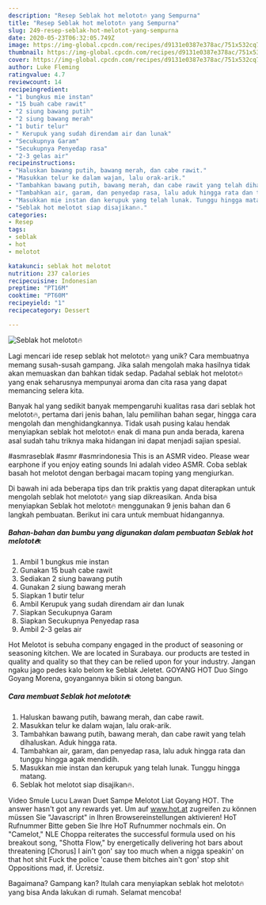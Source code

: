 ```yaml
---
description: "Resep Seblak hot melotot🔥 yang Sempurna"
title: "Resep Seblak hot melotot🔥 yang Sempurna"
slug: 249-resep-seblak-hot-melotot-yang-sempurna
date: 2020-05-23T06:32:05.749Z
image: https://img-global.cpcdn.com/recipes/d9131e0387e378ac/751x532cq70/seblak-hot-melotot🔥-foto-resep-utama.jpg
thumbnail: https://img-global.cpcdn.com/recipes/d9131e0387e378ac/751x532cq70/seblak-hot-melotot🔥-foto-resep-utama.jpg
cover: https://img-global.cpcdn.com/recipes/d9131e0387e378ac/751x532cq70/seblak-hot-melotot🔥-foto-resep-utama.jpg
author: Luke Fleming
ratingvalue: 4.7
reviewcount: 14
recipeingredient:
- "1 bungkus mie instan"
- "15 buah cabe rawit"
- "2 siung bawang putih"
- "2 siung bawang merah"
- "1 butir telur"
- " Kerupuk yang sudah direndam air dan lunak"
- "Secukupnya Garam"
- "Secukupnya Penyedap rasa"
- "2-3 gelas air"
recipeinstructions:
- "Haluskan bawang putih, bawang merah, dan cabe rawit."
- "Masukkan telur ke dalam wajan, lalu orak-arik."
- "Tambahkan bawang putih, bawang merah, dan cabe rawit yang telah dihaluskan. Aduk hingga rata."
- "Tambahkan air, garam, dan penyedap rasa, lalu aduk hingga rata dan tunggu hingga agak mendidih."
- "Masukkan mie instan dan kerupuk yang telah lunak. Tunggu hingga matang."
- "Seblak hot melotot siap disajikan🔥."
categories:
- Resep
tags:
- seblak
- hot
- melotot

katakunci: seblak hot melotot 
nutrition: 237 calories
recipecuisine: Indonesian
preptime: "PT16M"
cooktime: "PT60M"
recipeyield: "1"
recipecategory: Dessert

---
```



![Seblak hot melotot🔥](https://img-global.cpcdn.com/recipes/d9131e0387e378ac/751x532cq70/seblak-hot-melotot🔥-foto-resep-utama.jpg)

Lagi mencari ide resep seblak hot melotot🔥 yang unik? Cara membuatnya memang susah-susah gampang. Jika salah mengolah maka hasilnya tidak akan memuaskan dan bahkan tidak sedap. Padahal seblak hot melotot🔥 yang enak seharusnya mempunyai aroma dan cita rasa yang dapat memancing selera kita.

Banyak hal yang sedikit banyak mempengaruhi kualitas rasa dari seblak hot melotot🔥, pertama dari jenis bahan, lalu pemilihan bahan segar, hingga cara mengolah dan menghidangkannya. Tidak usah pusing kalau hendak menyiapkan seblak hot melotot🔥 enak di mana pun anda berada, karena asal sudah tahu triknya maka hidangan ini dapat menjadi sajian spesial.

#asmraseblak #asmr #asmrindonesia This is an ASMR video. Please wear earphone if you enjoy eating sounds Ini adalah video ASMR. Coba seblak basah hot melotot dengan berbagai macam toping yang mengiurkan.


Di bawah ini ada beberapa tips dan trik praktis yang dapat diterapkan untuk mengolah seblak hot melotot🔥 yang siap dikreasikan. Anda bisa menyiapkan Seblak hot melotot🔥 menggunakan 9 jenis bahan dan 6 langkah pembuatan. Berikut ini cara untuk membuat hidangannya.

<!--inarticleads1-->

##### Bahan-bahan dan bumbu yang digunakan dalam pembuatan Seblak hot melotot🔥:

1. Ambil 1 bungkus mie instan
1. Gunakan 15 buah cabe rawit
1. Sediakan 2 siung bawang putih
1. Gunakan 2 siung bawang merah
1. Siapkan 1 butir telur
1. Ambil  Kerupuk yang sudah direndam air dan lunak
1. Siapkan Secukupnya Garam
1. Siapkan Secukupnya Penyedap rasa
1. Ambil 2-3 gelas air


Hot Melotot is sebuha company engaged in the product of seasoning or seasoning kitchen. We are located in Surabaya. our products are tested in quality and quality so that they can be relied upon for your industry. Jangan ngaku jago pedes kalo belom ke Seblak Jeletet. GOYANG HOT Duo Singo Goyang Morena, goyangannya bikin si otong bangun. 

<!--inarticleads2-->

##### Cara membuat Seblak hot melotot🔥:

1. Haluskan bawang putih, bawang merah, dan cabe rawit.
1. Masukkan telur ke dalam wajan, lalu orak-arik.
1. Tambahkan bawang putih, bawang merah, dan cabe rawit yang telah dihaluskan. Aduk hingga rata.
1. Tambahkan air, garam, dan penyedap rasa, lalu aduk hingga rata dan tunggu hingga agak mendidih.
1. Masukkan mie instan dan kerupuk yang telah lunak. Tunggu hingga matang.
1. Seblak hot melotot siap disajikan🔥.


Video Smule Lucu Lawan Duet Sampe Melotot Liat Goyang HOT. The answer hasn&#39;t got any rewards yet. Um auf www.hot.at zugreifen zu können müssen Sie &#34;Javascript&#34; in Ihren Browsereinstellungen aktivieren! HoT Rufnummer Bitte geben Sie Ihre HoT Rufnummer nochmals ein. On &#34;Camelot,&#34; NLE Choppa reiterates the successful formula used on his breakout song, &#34;Shotta Flow,&#34; by energetically delivering hot bars about threatening [Chorus] I ain&#39;t gon&#39; say too much when a nigga speakin&#39; on that hot shit Fuck the police &#39;cause them bitches ain&#39;t gon&#39; stop shit Oppositions mad, if. Ücretsiz. 

Bagaimana? Gampang kan? Itulah cara menyiapkan seblak hot melotot🔥 yang bisa Anda lakukan di rumah. Selamat mencoba!
